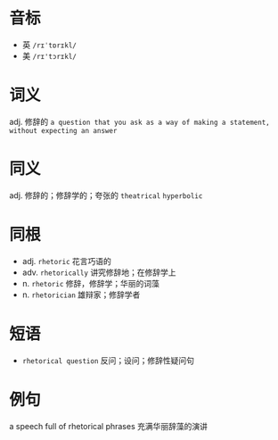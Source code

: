 # 音标

- 英 `/rɪˈtɒrɪkl/`
- 美 `/rɪ'tɔrɪkl/`

# 词义

adj. 修辞的
`a question that you ask as a way of making a statement, without expecting an answer`

# 同义

adj. 修辞的；修辞学的；夸张的
`theatrical` `hyperbolic`

# 同根

- adj. `rhetoric` 花言巧语的
- adv. `rhetorically` 讲究修辞地；在修辞学上
- n. `rhetoric` 修辞，修辞学；华丽的词藻
- n. `rhetorician` 雄辩家；修辞学者

# 短语

- `rhetorical question` 反问；设问；修辞性疑问句

# 例句

a speech full of rhetorical phrases
充满华丽辞藻的演讲


